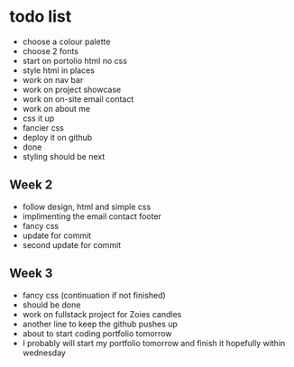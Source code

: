 # todo list

* choose a colour palette
* choose 2 fonts
* start on portolio html no css
* style html in places
* work on nav bar
* work on project showcase
* work on on-site email contact
* work on about me
* css it up
* fancier css
* deploy it on github
* done
* styling should be next

## Week 2
- follow design, html and simple css
- implimenting the email contact footer
- fancy css
- update for commit
- second update for commit

## Week 3
- fancy css (continuation if not finished)
- should be done
- work on fullstack project for Zoies candles
- another line to keep the github pushes up
- about to start coding portfolio tomorrow
- I probably will start my portfolio tomorrow and finish it hopefully within wednesday
